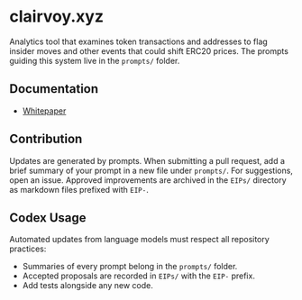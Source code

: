 # clairvoy.xyz

Analytics tool that examines token transactions and addresses to flag insider moves and other events that could shift ERC20 prices. The prompts guiding this system live in the `prompts/` folder.

## Documentation
- [Whitepaper](docs/whitepaper.md)

## Contribution
Updates are generated by prompts. When submitting a pull request, add a brief summary of your prompt in a new file under `prompts/`. For suggestions, open an issue. Approved improvements are archived in the `EIPs/` directory as markdown files prefixed with `EIP-`.

## Codex Usage
Automated updates from language models must respect all repository practices:
- Summaries of every prompt belong in the `prompts/` folder.
- Accepted proposals are recorded in `EIPs/` with the `EIP-` prefix.
- Add tests alongside any new code.

